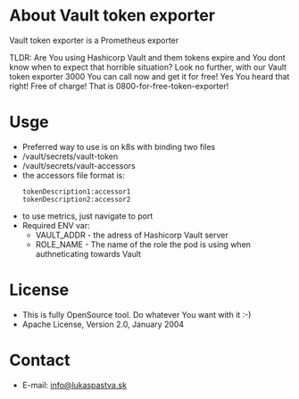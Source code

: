 About Vault token exporter
==================

Vault token exporter is a Prometheus exporter

TLDR: Are You using Hashicorp Vault and them tokens expire and You dont know when to expect that horrible situation? Look no further, with our Vault token exporter 3000 You can call now and get it for free! Yes You heard that right! Free of charge! That is 0800-for-free-token-exporter!

Usge
==================

- Preferred way to use is on k8s with binding two files
- /vault/secrets/vault-token
- /vault/secrets/vault-accessors
- the accessors file format is:
    ```
    tokenDescription1:accessor1
    tokenDescription2:accessor2
    ```
- to use metrics, just navigate to port 
- Required ENV var: 
  - VAULT_ADDR - the adress of Hashicorp Vault server
  - ROLE_NAME - The name of the role the pod is using when authneticating towards Vault


License
==================
- This is fully OpenSource tool. Do whatever You want with it :-)
- Apache License, Version 2.0, January 2004

Contact
==================

- E-mail: info@lukaspastva.sk
